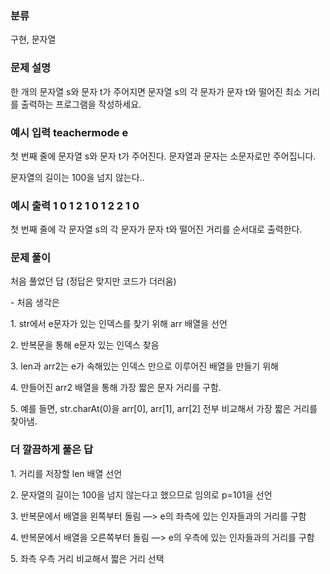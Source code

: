 ### 분류

구현, 문자열

### 문제 설명

<p>
한 개의 문자열 s와 문자 t가 주어지면 문자열 s의 각 문자가 문자 t와 떨어진 최소 거리를 출력하는 프로그램을 작성하세요.
</p>


### 예시 입력  teachermode e 

 <p>첫 번째 줄에 문자열 s와 문자 t가 주어진다. 문자열과 문자는 소문자로만 주어집니다.

문자열의 길이는 100을 넘지 않는다..</p>


### 예시 출력 1 0 1 2 1 0 1 2 2 1 0

 <p>첫 번째 줄에 각 문자열 s의 각 문자가 문자 t와 떨어진 거리를 순서대로 출력한다.</p>


### 문제 풀이
<p>처음 풀었던 답 (정답은 맞지만 코드가 더러움) </p>
<p>
- 처음 생각은
</p>
<p>
1. str에서 e문자가 있는 인덱스를 찾기 위해 arr 배열을 선언
</p>
<p>
2. 반복문을 통해  e문자 있는 인덱스 찾음   
</p>
<p>
3. len과 arr2는 e가 속해있는 인덱스 만으로 이루어진 배열을 만들기 위해 
</p>
<p>
4. 만들어진 arr2 배열을 통해 가장 짧은 문자 거리를 구함.
</p>
<p>5. 예를 들면, str.charAt(0)을 arr[0], arr[1], arr[2] 전부 비교해서 가장 짧은 거리를 찾아냄. </p>

### 더 깔끔하게 풀은 답
<p>
1. 거리를 저장할 len 배열 선언
</p>
 <p>
2. 문자열의 길이는 100을 넘지 않는다고 했으므로 임의로 p=101을 선언
 </p> 
 <p>
3. 반복문에서 배열을 왼쪽부터 돌림 —> e의 좌측에 있는 인자들과의 거리를 구함
 </p>
 <p>
4. 반복문에서 배열을 오른쪽부터 돌림 —> e의 우측에 있는 인자들과의 거리를 구함
 </p>
<p>
5. 좌측 우측 거리 비교해서 짧은 거리 선택
</p>
  
